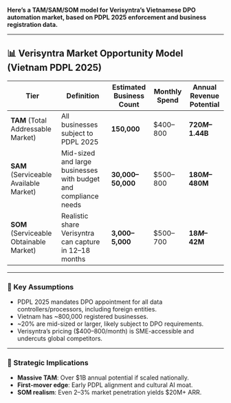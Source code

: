 **Here’s a TAM/SAM/SOM model for Verisyntra’s Vietnamese DPO automation market, based on PDPL 2025 enforcement and business registration data.**

---

## 📊 Verisyntra Market Opportunity Model (Vietnam PDPL 2025)

| Tier | Definition | Estimated Business Count | Monthly Spend | Annual Revenue Potential |
|------|------------|---------------------------|----------------|---------------------------|
| **TAM** (Total Addressable Market) | All businesses subject to PDPL 2025 | **150,000** | $400–800 | **$720M–$1.44B** |
| **SAM** (Serviceable Available Market) | Mid-sized and large businesses with budget and compliance needs | **30,000–50,000** | $500–800 | **$180M–$480M** |
| **SOM** (Serviceable Obtainable Market) | Realistic share Verisyntra can capture in 12–18 months | **3,000–5,000** | $500–700 | **$18M–$42M** |

---

### 🧠 Key Assumptions
- PDPL 2025 mandates DPO appointment for all data controllers/processors, including foreign entities.
- Vietnam has ~800,000 registered businesses.
- ~20% are mid-sized or larger, likely subject to DPO requirements.
- Verisyntra’s pricing ($400–800/month) is SME-accessible and undercuts global competitors.

---

### 🚀 Strategic Implications
- **Massive TAM**: Over $1B annual potential if scaled nationally.
- **First-mover edge**: Early PDPL alignment and cultural AI moat.
- **SOM realism**: Even 2–3% market penetration yields $20M+ ARR.

